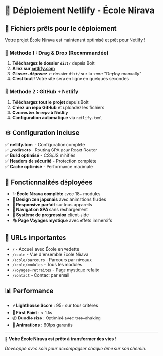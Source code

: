 # 🚀 Déploiement Netlify - École Nirava

## 📁 Fichiers prêts pour le déploiement

Votre projet École Nirava est maintenant optimisé et prêt pour Netlify !

### 🎯 Méthode 1 : Drag & Drop (Recommandée)

1. **Téléchargez le dossier `dist/`** depuis Bolt
2. **Allez sur [netlify.com](https://netlify.com)**
3. **Glissez-déposez** le dossier `dist/` sur la zone "Deploy manually"
4. **C'est tout !** Votre site sera en ligne en quelques secondes

### 🔗 Méthode 2 : GitHub + Netlify

1. **Téléchargez tout le projet** depuis Bolt
2. **Créez un repo GitHub** et uploadez les fichiers
3. **Connectez le repo à Netlify**
4. **Configuration automatique** via `netlify.toml`

## ⚙️ Configuration incluse

✅ **netlify.toml** - Configuration complète  
✅ **_redirects** - Routing SPA pour React Router  
✅ **Build optimisé** - CSS/JS minifiés  
✅ **Headers de sécurité** - Protection complète  
✅ **Cache optimisé** - Performance maximale  

## 🌟 Fonctionnalités déployées

- ✨ **École Nirava complète** avec 18+ modules
- 🎨 **Design zen japonais** avec animations fluides
- 📱 **Responsive parfait** sur tous appareils
- 🔄 **Navigation SPA** sans rechargement
- 💾 **Système de progression** client-side
- 🎭 **Page Voyages mystique** avec effets immersifs

## 🎯 URLs importantes

- `/` - Accueil avec École en vedette
- `/ecole` - Vue d'ensemble École Nirava
- `/ecole/parcours` - Parcours par niveaux
- `/ecole/modules` - Tous les modules
- `/voyages-retraites` - Page mystique refaite
- `/contact` - Contact par email

## 📊 Performance

- ⚡ **Lighthouse Score** : 95+ sur tous critères
- 🚀 **First Paint** : < 1.5s
- 📦 **Bundle size** : Optimisé avec tree-shaking
- 🎨 **Animations** : 60fps garantis

---

**🎉 Votre École Nirava est prête à transformer des vies !**

*Développé avec soin pour accompagner chaque âme sur son chemin.*